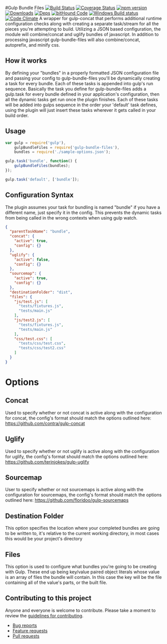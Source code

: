#Gulp Bundle Files 
[![Build Status](https://travis-ci.org/m4l1c3/gulp-bundle-files.png)](https://travis-ci.org/m4l1c3/gulp-bundle-files) [![Coverage Status](https://coveralls.io/repos/github/m4l1c3/gulp-bundle-files/badge.svg?branch=master)](https://coveralls.io/github/m4l1c3/gulp-bundle-files?branch=master) [![npm version](https://img.shields.io/npm/v/gulp-bundle-files.svg)](https://www.npmjs.com/package/gulp-bundle-files) [![Downloads][downloads-image]][npm-url] [![Deps](https://david-dm.org/m4l1c3/gulp-bundle-files.png)](https://david-dm.org/m4l1c3/gulp-bundle-files) [![bitHound Code](https://www.bithound.io/github/m4l1c3/gulp-bundle-files/badges/code.svg)](https://www.bithound.io/github/m4l1c3/gulp-bundle-files) [![Windows Build status](https://ci.appveyor.com/api/projects/status/3fn5b9siy52v37lr?svg=true&passingText=Windows%20Build%20OK)](https://ci.appveyor.com/project/m4l1c3/gulp-bundle-files) [![Code Climate](https://codeclimate.com/github/m4l1c3/gulp-bundle-files/badges/gpa.svg)](https://codeclimate.com/github/m4l1c3/gulp-bundle-files)
A wrapper for gulp-concat that performs additional runtime configuration checks along with creating a separate task/stream for all the pieces you're attempting to build.  Utilizing a JSON based configuration, the module will combine/concat and uglify bundles of javascript.  In addition to processing javascript gulp-bundle-files will also combine/concat, autoprefix, and minify css.

## How it works
By defining your "bundles" in a properly formatted JSON configuration file and passing your config to gulp-bundle-files you'll be dynamically creating a task for every bundle.  Each of these tasks is appended into gulp's run sequence.  Basically the task you define for gulp-bundle-files adds a gulp.task for every bundle defined in your application's configuration, then all the dynamic tasks get run once the plugin finishes.  Each of these tasks will be added into gulps sequence in the order your 'default' task defines, using the plugin will just insert these tasks wherever it gets called in your build order.

## Usage

```js
var gulp = require('gulp'),
    gulpBundleFiles = require('gulp-bundle-files'),
    bundles = require('./sample-options.json');

gulp.task('bundle', function() {
    gulpBundleFiles(bundles);
});

gulp.task('default', ['bundle']);
```

## Configuration Syntax
The plugin assumes your task for bundling is named "bundle" if you have a different name, just specify it in the config.  This prevents the dynamic tasks from being called in the wrong contexts when using gulp watch.

```json
{
  "parentTaskName": "bundle",
  "concat": {
    "active": true,
    "config": {}
  },
  "uglify": {
    "active": false,
    "config": {}
  },
  "sourcemap": {
    "active": true,
    "config": {}
  },
  "destinationFolder": "dist",
  "files": {
    "js/test.js": [
      "tests/fixtures.js",
      "tests/main.js"
    ],
    "js/test2.js": [
      "tests/fixtures.js",
      "tests/main.js"
    ],
    "css/test.css": [
      "tests/css/test.css",
      "tests/css/test2.css"
    ]
  }
}
```

# Options

## Concat
Used to specify whether or not concat is active along with the configuration for concat, the config's format should match the options outlined here: https://github.com/contra/gulp-concat

## Uglify
Used to specify whether or not uglify is active along with the configuration for uglify, the config's format should match the options outlined here: https://github.com/terinjokes/gulp-uglify

## Sourcemap
User to specify whether or not sourcemaps is active along with the configuration for sourcemaps, the config's format should match the options outlined here: https://github.com/floridoo/gulp-sourcemaps

## Destination Folder
This option specifies the location where your completed bundles are going to be written to, it's relative to the current working directory, in most cases this would be your project's directory

## Files
This option is used to configure what bundles you're going to be creating with Gulp.  These end up being key/value paired object literals whose value is an array of files the bundle will contain.
In this case the key will be the file containing all of the value's parts, or the built file.

## Contributing to this project

Anyone and everyone is welcome to contribute. Please take a moment to
review the [guidelines for contributing](CONTRIBUTING.md).

* [Bug reports](CONTRIBUTING.md#bugs)
* [Feature requests](CONTRIBUTING.md#features)
* [Pull requests](CONTRIBUTING.md#pull-requests)

[downloads-image]: https://img.shields.io/npm/dm/gulp-bundle-files.svg
[npm-url]: https://www.npmjs.com/package/gulp-bundle-files
